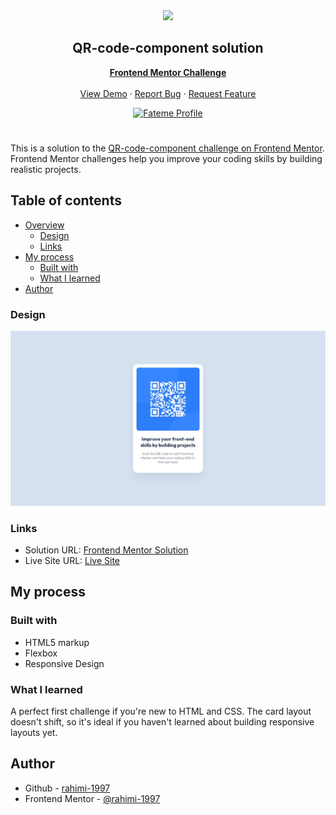 <div align="center">
    <img src="https://www.frontendmentor.io/static/images/logo-mobile.svg"  width="80">
    <h2 align="center">QR-code-component solution</h2>
    <p align="center">
        <a href="https://www.frontendmentor.io"><strong>Frontend Mentor Challenge</strong></a>
        <br />
        <br />
        <a href="https://rahimi-1997.github.io/QR-code-component/">View Demo</a>
        ·
        <a href="https://github.com/rahimi-1997/QR-code-component/issues" target="_blank">Report Bug</a>
        ·
        <a href="https://github.com/rahimi-1997/QR-code-component/issues" target="_blank">Request Feature</a>
    </p>
</div>
<div align="center">
  <!-- Profile -->
  <a href="https://www.frontendmentor.io/profile/rahimi-1997">
    <img src="https://img.shields.io/badge/Profile-Fateme%20Rahimi-07043B?style=for-the-badge&logo=frontendmentor" alt="Fateme Profile">
  </a>

</div>

#

This is a solution to the [QR-code-component challenge on Frontend Mentor](https://www.frontendmentor.io/challenges/qr-code-component-iux_sIO_H). Frontend Mentor challenges help you improve your coding skills by building realistic projects.

## Table of contents

- [Overview](#overview)
  - [Design](#design)
  - [Links](#links)
- [My process](#my-process)
  - [Built with](#built-with)
  - [What I learned](#what-i-learned)
- [Author](#author)

### Design

![](./design/desktop-design.jpg)

### Links

- Solution URL: [Frontend Mentor Solution](https://www.frontendmentor.io/solutions/qrcodecomponent-N8upsG_XsB)
- Live Site URL: [Live Site](https://rahimi-1997.github.io/QR-code-component/)

## My process

### Built with

- HTML5 markup
- Flexbox
- Responsive Design

### What I learned

A perfect first challenge if you're new to HTML and CSS. The card layout doesn't shift, so it's ideal if you haven't learned about building responsive layouts yet.

## Author

- Github - [rahimi-1997](https://github.com/rahimi-1997)
- Frontend Mentor - [@rahimi-1997](https://www.frontendmentor.io/profile/rahimi-1997)
